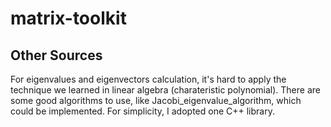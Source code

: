 # matrix-toolkit

## Other Sources
For eigenvalues and eigenvectors calculation, it's hard to apply the technique we learned in linear algebra (charateristic polynomial). There are some good algorithms to use, like Jacobi_eigenvalue_algorithm, which could be implemented. For simplicity, I adopted one C++ library.
